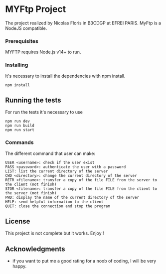 # MYFtp Project

The project realized by Nicolas Floris in B3CDGP at EFREI PARIS. MyFtp is a NodeJS compatible. 


### Prerequisites

MYFTP requires Node.js v14+ to run. 

### Installing

It's necessary to install the dependencies with npm install.

```
npm install
```

## Running the tests

For run the tests it's necessary to use 

```
npm run dev
npm run build   
npm run start
```


### Commands

The different command that user can make:

```
USER <username>: check if the user exist
PASS <password>: authenticate the user with a password
LIST: list the current directory of the server
CWD <directory>: change the current directory of the server
RETR <filename>: transfer a copy of the file FILE from the server to the client (not finish)
STOR <filename>: transfer a copy of the file FILE from the client to the server (not finish)
PWD: display the name of the current directory of the server
HELP: send helpful information to the client
QUIT: close the connection and stop the program
```

## License

This project is not complete but it works. Enjoy !

## Acknowledgments

* if you want to put me a good rating for a noob of coding, I will be very happy.


